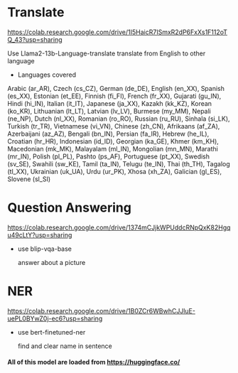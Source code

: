 # Translate
https://colab.research.google.com/drive/1I5HaicR7ISmxR2dP6FxXs1F112oTQ_43?usp=sharing

Use Llama2-13b-Language-translate translate from English to other language

* Languages covered
  
Arabic (ar_AR), Czech (cs_CZ), German (de_DE), English (en_XX), Spanish (es_XX), Estonian (et_EE), Finnish (fi_FI), French (fr_XX), Gujarati (gu_IN), Hindi (hi_IN), Italian (it_IT), Japanese (ja_XX), Kazakh (kk_KZ), Korean (ko_KR), Lithuanian (lt_LT), Latvian (lv_LV), Burmese (my_MM), Nepali (ne_NP), Dutch (nl_XX), Romanian (ro_RO), Russian (ru_RU), Sinhala (si_LK), Turkish (tr_TR), Vietnamese (vi_VN), Chinese (zh_CN), Afrikaans (af_ZA), Azerbaijani (az_AZ), Bengali (bn_IN), Persian (fa_IR), Hebrew (he_IL), Croatian (hr_HR), Indonesian (id_ID), Georgian (ka_GE), Khmer (km_KH), Macedonian (mk_MK), Malayalam (ml_IN), Mongolian (mn_MN), Marathi (mr_IN), Polish (pl_PL), Pashto (ps_AF), Portuguese (pt_XX), Swedish (sv_SE), Swahili (sw_KE), Tamil (ta_IN), Telugu (te_IN), Thai (th_TH), Tagalog (tl_XX), Ukrainian (uk_UA), Urdu (ur_PK), Xhosa (xh_ZA), Galician (gl_ES), Slovene (sl_SI)


# Question Answering
https://colab.research.google.com/drive/1374mCJjkWPUddcRNpQxK82Hgqu49cLtY?usp=sharing

* use blip-vqa-base

  answer about a picture


# NER 
https://colab.research.google.com/drive/1B0ZCr6WBwhCJJluE-uePL0BYwZ0j-ec6?usp=sharing

* use bert-finetuned-ner

  find and clear name in sentence


#### All of this model are loaded from https://huggingface.co/

